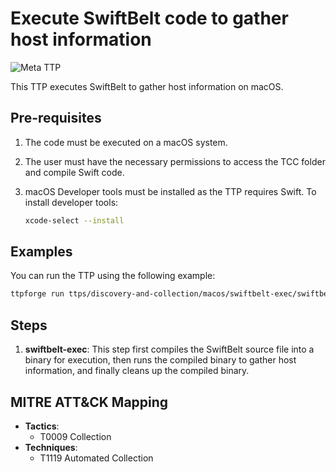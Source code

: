 # Execute SwiftBelt code to gather host information

![Meta TTP](https://img.shields.io/badge/Meta_TTP-blue)

This TTP executes SwiftBelt to gather host information on macOS.

## Pre-requisites

1. The code must be executed on a macOS system.
1. The user must have the necessary permissions to access the TCC folder and
   compile Swift code.
1. macOS Developer tools must be installed as the TTP requires Swift. To install
   developer tools:

   ```bash
   xcode-select --install
   ```

## Examples

You can run the TTP using the following example:

```bash
ttpforge run ttps/discovery-and-collection/macos/swiftbelt-exec/swiftbelt-exec.yaml
```

## Steps

1. **swiftbelt-exec**: This step first compiles the SwiftBelt source file into a
   binary for execution, then runs the compiled binary to gather host
   information, and finally cleans up the compiled binary.

## MITRE ATT&CK Mapping

- **Tactics**:
  - T0009 Collection
- **Techniques**:
  - T1119 Automated Collection
